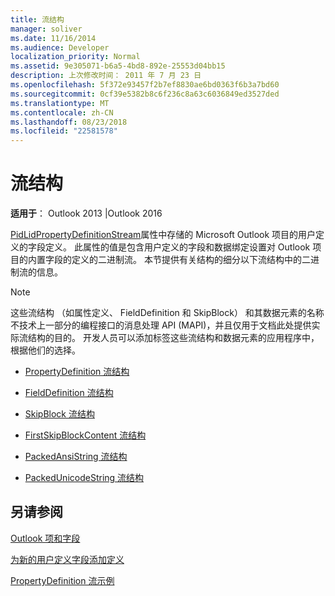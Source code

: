 ```yaml
---
title: 流结构
manager: soliver
ms.date: 11/16/2014
ms.audience: Developer
localization_priority: Normal
ms.assetid: 9e305071-b6a5-4bd8-892e-25553d04bb15
description: 上次修改时间： 2011 年 7 月 23 日
ms.openlocfilehash: 5f372e93457f2b7ef8830ae6bd0363f6b3a7bd60
ms.sourcegitcommit: 0cf39e5382b8c6f236c8a63c6036849ed3527ded
ms.translationtype: MT
ms.contentlocale: zh-CN
ms.lasthandoff: 08/23/2018
ms.locfileid: "22581578"
---
```

# <a name="stream-structures"></a>流结构

  
  
**适用于**： Outlook 2013 |Outlook 2016 
  
[PidLidPropertyDefinitionStream](pidlidpropertydefinitionstream-canonical-property.md)属性中存储的 Microsoft Outlook 项目的用户定义的字段定义。 此属性的值是包含用户定义的字段和数据绑定设置对 Outlook 项目的内置字段的定义的二进制流。 本节提供有关结构的细分以下流结构中的二进制流的信息。 
  
> [!NOTE]
> 这些流结构 （如属性定义、 FieldDefinition 和 SkipBlock） 和其数据元素的名称不技术上一部分的编程接口的消息处理 API (MAPI)，并且仅用于文档此处提供实际流结构的目的。 开发人员可以添加标签这些流结构和数据元素的应用程序中，根据他们的选择。 
  
- [PropertyDefinition 流结构](propertydefinition-stream-structure.md)
    
- [FieldDefinition 流结构](fielddefinition-stream-structure.md)
    
- [SkipBlock 流结构](skipblock-stream-structure.md)
    
- [FirstSkipBlockContent 流结构](firstskipblockcontent-stream-structure.md)
    
- [PackedAnsiString 流结构](packedansistring-stream-structure.md)
    
- [PackedUnicodeString 流结构](packedunicodestring-stream-structure.md)
    
## <a name="see-also"></a>另请参阅



[Outlook 项和字段](outlook-items-and-fields.md)
  
[为新的用户定义字段添加定义](how-to-add-a-definition-for-a-new-user-defined-field.md)
  
[PropertyDefinition 流示例](propertydefinition-stream-sample.md)

